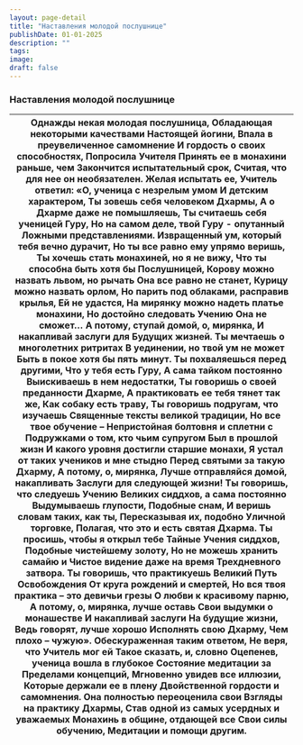 ```yaml
---
layout: page-detail
title: "Наставления молодой послушнице"
publishDate: 01-01-2025
description: ""
tags:
image:
draft: false
---
```


### Наставления молодой послушнице

| Однажды некая молодая послушница,  Обладающая некоторыми качествами  Настоящей йогини,  Впала в преувеличенное самомнение  И гордость о своих способностях,  Попросила Учителя  Принять ее в монахини раньше, чем  Закончится испытательный срок,  Считая, что для нее он необязателен.  Желая испытать ее, Учитель ответил:  «О, ученица с незрелым умом  И детским характером,  Ты зовешь себя человеком Дхармы,  А о Дхарме даже не помышляешь,  Ты считаешь себя ученицей Гуру,  Но на самом деле, твой Гуру - опутанный  Ложными представлениями.  Извращенный ум, который тебя вечно дурачит,  Но ты все равно ему упрямо веришь,  Ты хочешь стать монахиней, но я не вижу,  Что ты способна быть хотя бы  Послушницей,  Корову можно назвать львом, но рычать  Она все равно не станет,  Курицу можно назвать орлом, Но парить под облаками, расправив крылья,  Ей не удастся,  На мирянку можно надеть платье монахини, Но достойно следовать Учению  Она не сможет…  А потому, ступай домой, о, мирянка,  И накапливай заслуги для  Будущих жизней.  Ты мечтаешь о многолетних ритритах  В уединении, но твой ум не может  Быть в покое хотя бы пять минут.  Ты похваляешься перед другими, Что у тебя есть Гуру,  А сама тайком постоянно  Выискиваешь в нем недостатки,  Ты говоришь о своей преданности Дхарме,  А практиковать ее тебя тянет так же,  Как собаку есть траву,  Ты говоришь подругам, что изучаешь  Священные тексты великой традиции,  Но все твое обучение –  Непристойная болтовня и сплетни с  Подружками о том, кто чьим супругом  Был в прошлой жизн И какого уровня достигли старшие монахи,  Я устал от таких учеников и мне стыдно  Перед святыми за такую Дхарму,  А потому, о, мирянка, Лучше отправляйся домой, накапливать  Заслуги для следующей жизни!  Ты говоришь, что следуешь Учению  Великих сиддхов, а сама постоянно  Выдумываешь глупости,  Подобные снам,  И веришь словам таких, как ты,  Пересказывая их, подобно  Уличной торговке,  Полагая, что это и есть святая Дхарма.  Ты просишь, чтобы я открыл тебе  Тайные Учения сиддхов,  Подобные чистейшему золоту,  Но не можешь хранить самайю и  Чистое видение даже на время Трехдневного затвора.  Ты говоришь, что практикуешь  Великий Путь Освобождения От круга рождений и смертей,  Но вся твоя практика – это девичьи грезы  О любви к красивому парню,  А потому, о, мирянка, лучше оставь  Свои выдумки о монашестве  И накапливай заслуги  На будущие жизни,  Ведь говорят, лучше хорошо  Исполнять свою Дхарму,  Чем плохо – чужую».  Обескураженная таким ответом,  Не веря, что Учитель мог ей  Такое сказать, и, словно  Оцепенев, ученица вошла в глубокое  Состояние медитации за  Пределами концепций,  Мгновенно увидев все иллюзии,  Которые держали ее в плену Двойственной гордости и самомнения.  Она полностью переоценила свои  Взгляды на практику Дхармы,  Став одной из самых усердных и уважаемых  Монахинь в общине, отдающей все  Свои силы обучению,  Медитации и помощи другим. |
| ----------------------------------------------------------------------------------------------------------------------------------------------------------------------------------------------------------------------------------------------------------------------------------------------------------------------------------------------------------------------------------------------------------------------------------------------------------------------------------------------------------------------------------------------------------------------------------------------------------------------------------------------------------------------------------------------------------------------------------------------------------------------------------------------------------------------------------------------------------------------------------------------------------------------------------------------------------------------------------------------------------------------------------------------------------------------------------------------------------------------------------------------------------------------------------------------------------------------------------------------------------------------------------------------------------------------------------------------------------------------------------------------------------------------------------------------------------------------------------------------------------------------------------------------------------------------------------------------------------------------------------------------------------------------------------------------------------------------------------------------------------------------------------------------------------------------------------------------------------------------------------------------------------------------------------------------------------------------------------------------------------------------------------------------------------------------------------------------------------------------------------------------------------------------------------------------------------------------------------------------------------------------------------------------------------------------------------------------------------------------------------------------------------------------------------------------------------------------------------------------------------------------------------------------------------------------------------------------------------------------------------------------------------------------------------------------------------------------------------------------------------------------------------------------------------------------------------------------------------------------------------------------------------------------------------------------------------------------------------------------------------------------- |
  
  
